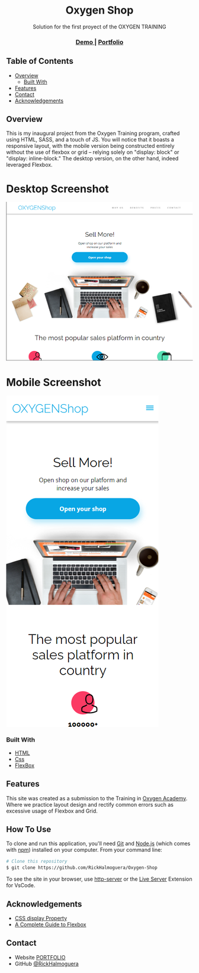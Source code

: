 
<h1 align="center">Oxygen Shop</h1>

<div align="center">
   Solution for the first proyect of the OXYGEN TRAINING
</div>

<div align="center">
  <h3>
    <a href="https://rickhalmoguera.github.io/Oxygen-Shop/">
      Demo
    </a>
     <span> | </span>
    <a href="https://rickhalmoguera.github.io/PORTFOLIO/">
      Portfolio
    </a>
  </h3>
</div>

<!-- TABLE OF CONTENTS -->

## Table of Contents

- [Overview](#overview)
  - [Built With](#built-with)
- [Features](#features)
- [Contact](#contact)
- [Acknowledgements](#acknowledgements)

## Overview
This is my inaugural project from the Oxygen Training program, crafted using HTML, SASS, and a touch of JS. You will notice that it boasts a responsive layout, with the mobile version being constructed entirely without the use of flexbox or grid – relying solely on "display: block" or "display: inline-block." The desktop version, on the other hand, indeed leveraged Flexbox.
# Desktop Screenshot
![screenshot](./assets/screenshotDesktop.png)

# Mobile Screenshot
![screenshot](./assets/screenshotMobile.png)

### Built With

- [HTML](https://developer.mozilla.org/es/docs/Web/HTML)
- [Css](https://developer.mozilla.org/es/docs/Web/CSS)
- [FlexBox](https://css-tricks.com/snippets/css/a-guide-to-flexbox/)

## Features

This site was created as a submission to the Training in [Oxygen Academy](https://oxygenacademy.es/). Where we practice layout design and rectify common errors such as excessive usage of Flexbox and Grid.

## How To Use

To clone and run this application, you'll need [Git](https://git-scm.com) and [Node.js](https://nodejs.org/en/download/) (which comes with [npm](http://npmjs.com)) installed on your computer. From your command line:

```bash
# Clone this repository
$ git clone https://github.com/RickHalmoguera/Oxygen-Shop
```

To see the site in your browser, use [http-server](https://www.npmjs.com/package/http-server) or the [Live Server](ritwickdey.LiveServer) Extension for VsCode.

## Acknowledgements

- [CSS display Property](https://www.w3schools.com/cssref/pr_class_display.php)
- [A Complete Guide to Flexbox](https://css-tricks.com/snippets/css/a-guide-to-flexbox/)

## Contact

- Website [PORTFOLIO](https://rickhalmoguera.github.io/PORTFOLIO/)
- GitHub [@RickHalmoguera](https://github.com/RickHalmoguera)
